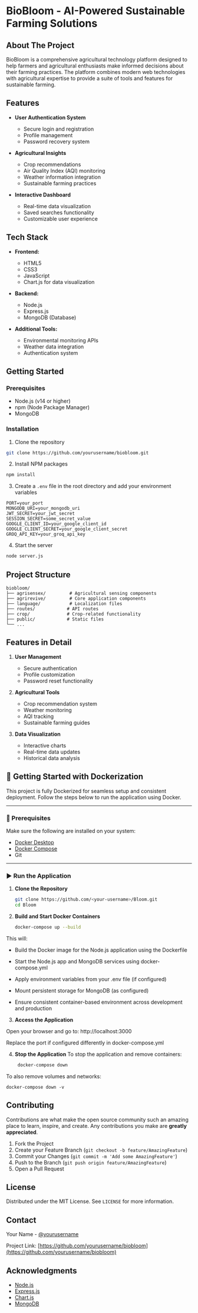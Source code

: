 # BioBloom - AI-Powered Sustainable Farming Solutions

## About The Project

BioBloom is a comprehensive agricultural technology platform designed to help farmers and agricultural enthusiasts make informed decisions about their farming practices. The platform combines modern web technologies with agricultural expertise to provide a suite of tools and features for sustainable farming.

## Features

- **User Authentication System**
  - Secure login and registration
  - Profile management
  - Password recovery system

- **Agricultural Insights**
  - Crop recommendations
  - Air Quality Index (AQI) monitoring
  - Weather information integration
  - Sustainable farming practices

- **Interactive Dashboard**
  - Real-time data visualization
  - Saved searches functionality
  - Customizable user experience

## Tech Stack

- **Frontend:**
  - HTML5
  - CSS3
  - JavaScript
  - Chart.js for data visualization

- **Backend:**
  - Node.js
  - Express.js
  - MongoDB (Database)

- **Additional Tools:**
  - Environmental monitoring APIs
  - Weather data integration
  - Authentication system

## Getting Started

### Prerequisites

- Node.js (v14 or higher)
- npm (Node Package Manager)
- MongoDB

### Installation

1. Clone the repository
```bash
git clone https://github.com/yourusername/biobloom.git
```

2. Install NPM packages
```bash
npm install
```

3. Create a `.env` file in the root directory and add your environment variables
```env
PORT=your_port
MONGODB_URI=your_mongodb_uri
JWT_SECRET=your_jwt_secret
SESSION_SECRET=some_secret_value
GOOGLE_CLIENT_ID=your_google_client_id
GOOGLE_CLIENT_SECRET=your_google_client_secret
GROQ_API_KEY=your_groq_api_key
```

4. Start the server
```bash
node server.js
```

## Project Structure

```
biobloom/
├── agrisensex/         # Agricultural sensing components
├── agrirevive/         # Core application components
├── language/           # Localization files
├── routes/            # API routes
├── crop/              # Crop-related functionality
├── public/            # Static files
└── ...
```

## Features in Detail

1. **User Management**
   - Secure authentication
   - Profile customization
   - Password reset functionality

2. **Agricultural Tools**
   - Crop recommendation system
   - Weather monitoring
   - AQI tracking
   - Sustainable farming guides

3. **Data Visualization**
   - Interactive charts
   - Real-time data updates
   - Historical data analysis

## 🚀 Getting Started with Dockerization

This project is fully Dockerized for seamless setup and consistent deployment. Follow the steps below to run the application using Docker.

---

### 🐳 Prerequisites

Make sure the following are installed on your system:

- [Docker Desktop](https://www.docker.com/products/docker-desktop)
- [Docker Compose](https://docs.docker.com/compose/install/)
- Git

---

### ▶️ Run the Application

1. **Clone the Repository**

   ```bash
   git clone https://github.com/<your-username>/Bloom.git
   cd Bloom

2. **Build and Start Docker Containers**
   ```bash
   docker-compose up --build

This will:

- Build the Docker image for the Node.js application using the Dockerfile

- Start the Node.js app and MongoDB services using docker-compose.yml

- Apply environment variables from your .env file (if configured)

- Mount persistent storage for MongoDB (as configured)

- Ensure consistent container-based environment across development and production

3. **Access the Application**

Open your browser and go to: http://localhost:3000

Replace the port if configured differently in docker-compose.yml

4. **Stop the Application**
To stop the application and remove containers:
   ```bash
    docker-compose down
To also remove volumes and networks:

    docker-compose down -v
  
## Contributing

Contributions are what make the open source community such an amazing place to learn, inspire, and create. Any contributions you make are **greatly appreciated**.

1. Fork the Project
2. Create your Feature Branch (`git checkout -b feature/AmazingFeature`)
3. Commit your Changes (`git commit -m 'Add some AmazingFeature'`)
4. Push to the Branch (`git push origin feature/AmazingFeature`)
5. Open a Pull Request

## License

Distributed under the MIT License. See `LICENSE` for more information.

## Contact

Your Name - [@yourusername](https://twitter.com/yourusername)

Project Link: [https://github.com/yourusername/biobloom](https://github.com/yourusername/biobloom)

## Acknowledgments

* [Node.js](https://nodejs.org/)
* [Express.js](https://expressjs.com/)
* [Chart.js](https://www.chartjs.org/)
* [MongoDB](https://www.mongodb.com/) 
